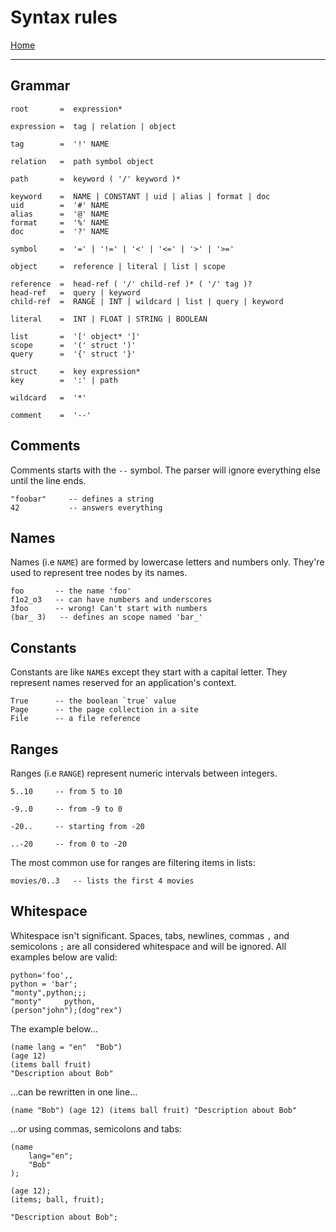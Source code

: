  # Syntax rules

[Home](../README.md)

---

## Grammar

```
root       =  expression*

expression =  tag | relation | object

tag        =  '!' NAME

relation   =  path symbol object

path       =  keyword ( '/' keyword )*

keyword    =  NAME | CONSTANT | uid | alias | format | doc
uid        =  '#' NAME
alias      =  '@' NAME
format     =  '%' NAME
doc        =  '?' NAME

symbol     =  '=' | '!=' | '<' | '<=' | '>' | '>='

object     =  reference | literal | list | scope

reference  =  head-ref ( '/' child-ref )* ( '/' tag )?
head-ref   =  query | keyword
child-ref  =  RANGE | INT | wildcard | list | query | keyword

literal    =  INT | FLOAT | STRING | BOOLEAN

list       =  '[' object* ']'
scope      =  '(' struct ')'
query      =  '{' struct '}'

struct     =  key expression*
key        =  ':' | path

wildcard   =  '*'

comment    =  '--'
```


## Comments

Comments starts with the `--` symbol. The parser will ignore everything else until the line ends.

```
"foobar"     -- defines a string
42           -- answers everything
```


## Names

Names (i.e `NAME`) are formed by lowercase letters and numbers only.
They're used to represent tree nodes by its names.

```
foo       -- the name 'foo'
f1o2_o3   -- can have numbers and underscores
3foo      -- wrong! Can't start with numbers
(bar_ 3)   -- defines an scope named 'bar_'
```


## Constants

Constants are like `NAME`s except they start with a capital letter.
They represent names reserved for an application's context.

```
True      -- the boolean `true` value
Page      -- the page collection in a site
File      -- a file reference

```


## Ranges

Ranges (i.e `RANGE`) represent numeric intervals between integers.

```
5..10     -- from 5 to 10

-9..0     -- from -9 to 0

-20..     -- starting from -20

..-20     -- from 0 to -20
```

The most common use for ranges are filtering items in lists:

```
movies/0..3   -- lists the first 4 movies
```


## Whitespace

Whitespace isn't significant. Spaces, tabs, newlines, commas `,` and semicolons `;` are all considered whitespace and will be ignored. All examples below are valid:

```
python='foo',,
python = 'bar';
"monty",python;;;
"monty"     python,
(person"john");(dog"rex")
```

The example below...

```
(name lang = "en"  "Bob")
(age 12)
(items ball fruit)
"Description about Bob"
```

...can be rewritten in one line...

```
(name "Bob") (age 12) (items ball fruit) "Description about Bob"
```

...or using commas, semicolons and tabs:

```
(name
    lang="en";
    "Bob"
);

(age 12);
(items; ball, fruit);

"Description about Bob";
```
